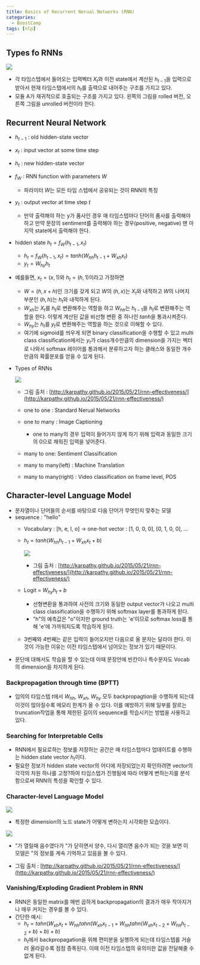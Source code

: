 ```yaml
---
title: Basics of Recurrent Nerual Networks (RNN)
categories:
  - BoostCamp
tags: [nlp]
---
```

## Types fo RNNs

![](https://drive.google.com/uc?export=view&id=1PHvGL0FmnE46mlDgGAq32KYUYSoPwbBY)

- 각 타임스텝에서 들어오는 입력벡터 $X_t$와 이전 state에서 계산된 $h_{t-1}$을 입력으로 받아서 현재 타임스텝에서의 $h_t$를 출력으로 내어주는 구조를 가지고 있다.
- 모듈 A가 재귀적으로 호출되는 구조를 가지고 있다. 왼쪽의 그림을 rolled 버전, 오른쪽 그림을 unrolled 버전이라 한다.

## Recurrent Neural Network

- $h_{t-1}$ : old hidden-state vector
- $x_t$ : input vector at some time step
- $h_t$ : new hidden-state vector
- $f_W$ : RNN function with parameters $W$
    - 파라미터 $W$는 모든 타임 스텝에서 공유되는 것이 RNN의 특징
- $y_t$ : output vector at time step $t$
    - 만약 출력해야 하는 y가 품사인 경우 매 타임스텝마다 단어의 품사를 출력해야 하고 만약 문장의 sentiment를 출력해야 하는 경우(positive, negative) 맨 마지막 state에서 출력해야 한다.
- hidden state $h_t = f_W(h_{t-1},x_t)$
    - $h_t=f_W(h_{t-1},x_t)=tanh(W_{hh}h_{t-1}+W_{xh}x_t)$
    - $y_t=W_{hy}h_t$
- 예를들면, $x_t = (x,1)$와 $h_t = (h,1)$이라고 가정하면
    - $W = (h, x+h)$인 크기를 갖게 되고 $W$의 $(h,x)$는 $X_t$와 내적하고 $W$의 나머지 부분인 $(h,h)$는 $h_t$와 내적하게 된다.
    - $W_{xh}$는 $X_t$를 $h_t$로 변환해주는 역할을 하고 $W_{hh}$는 $h_{t-1}$을 $h_t$로 변환해주는 역할을 한다. 이렇게 계산된 값을 비선형 변환 중 하나인 $tanh$을 통과시켜준다.
    - $W_{hy}$는 $h_t$를 $y_t$로 변환해주는 역할을 하는 것으로 이해할 수 있다.
    - 여기에 sigmoid를 씌우게 되면 binary classification을 수행할 수 있고 multi class classification에서는 $y_t$가 class개수만큼의 dimension을 가지는 벡터로 나와서 softmax 레이어를 통과해서 분류하고자 하는 클래스와 동일한 개수만큼의 확률분포를 얻을 수 있게 된다.

- Types of RNNs

    ![](https://drive.google.com/uc?export=view&id=1JkSHuoC_Dmb9crudvnzmOjd7k2jURw3W)

    - 그림 출처 : [http://karpathy.github.io/2015/05/21/rnn-effectiveness/](http://karpathy.github.io/2015/05/21/rnn-effectiveness/)

    - one to one : Standard Nerual Networks
    - one to many : Image Captioning
        - one to many의 경우 입력이 들어가지 않게 하기 위해 입력과 동일한 크기의 0으로 채워진 입력을 넣어준다.
    - many to one: Sentiment Classification
    - many to many(left) : Machine Translation
    - many to many(right) : Video classification on frame level, POS

## Character-level Language Model

- 문자열이나 단어들의 순서를 바탕으로 다음 단어가 무엇인지 맞추는 모델
- sequence : "hello"
    - Vocabulary : [h, e, l, o] → one-hot vector : [1, 0, 0, 0], [0, 1, 0, 0], ...
    - $h_t = tanh(W_{hh}h_{t-1} + W_{xh}x_t + b)$

        ![](https://drive.google.com/uc?export=view&id=1OS50jPbdRUpdOe8o3EX1-scKPXfOSpwS)

        - 그림 출처 : [http://karpathy.github.io/2015/05/21/rnn-effectiveness/](http://karpathy.github.io/2015/05/21/rnn-effectiveness/)

    - Logit = $W_{hy}h_t + b$
        - 선형변환을 통과하여 사전의 크기와 동일한 output vector가 나오고 multi class classification을 수행하기 위해 softmax layer를 통과하게 된다.
        - "h"의 예측값은 "o"이지만 ground truth는 'e'이므로 softmax loss를 통해 'e'에 가까워지도록 학습하게 된다.
    - 3번째와 4번째는 같은 입력이 들어오지만 다음으로 올 문자는 달라야 한다. 이것이 가능한 이유는 이전 타임스텝에서 넘어오는 정보가 있기 때문이다.
- 문단에 대해서도 학습을 할 수 있는데 이때 문장안에 빈칸이나 특수문자도 Vocab의 dimension을 차지하게 된다.

### Backpropagation through time (BPTT)

- 임의의 타임스텝 $t$에서 $W_{hh}$, $W_{xh}$, $W_{hy}$ 모두 backpropagtion을 수행하게 되는데 이것이 많아질수록 메모리 한계가 올 수 있다. 이를 예방하기 위해 일부를 잘르는 truncation작업을 통해 제한된 길이의 sequence를 학습시키는 방법을 사용하고 있다.

### Searching for Interpretable Cells

- RNN에서 필요로하는 정보를 저장하는 공간은 매 타임스텝마다 업데이트를 수행하는 hidden state vector $h_t$이다.
- 필요한 정보가 hidden state vector의 어디에 저장되었는지 확인하려면 vector의 각각의 차원 하나를 고정?하여 타임스텝가 진행됨에 따라 어떻게 변하는지를 분석함으로써 RNN의 특성을 확인할 수 있다.

### Character-level Language Model

![](https://drive.google.com/uc?export=view&id=1YKklWkt5yobM4EpX2O6_tZOONjfqqs0m)

- 특정한 dimension의 노드 state가 어떻게 변하는지 시각화한 모습이다.

![](https://drive.google.com/uc?export=view&id=1HqtcxG5O-7dkWsLRfkHfVQgRGamkEkCx)

- "가 열릴때 음수였다가 "가 닫히면서 양수, 다시 열리면 음수가 되는 것을 보면 이 모델은 "의 정보를 계속 기억하고 있음을 볼 수 있다.

- 그림 출처 : [http://karpathy.github.io/2015/05/21/rnn-effectiveness/](http://karpathy.github.io/2015/05/21/rnn-effectiveness/)

### Vanishing/Exploding Gradient Problem in RNN

- RNN은 동일한 matrix를 매번 곱하게 backpropagation의 결과가 매우 작아지거나 매우 커지는 경우를 볼 수 있다.
- 간단한 예시:
    - $h_t = tahn(W_{xh}x_t + W_{hh}tahn(W_{xh}x_{t-1}+W_{hh}tahn(W_{xh}x_{t-2}+W_{hh}h_{t-2} + b) + b) + b)$
    - $h_t$에서 backpropagation을 위해 편미분을 실행하게 되는데 타임스텝를 거슬러 올라갈수록 점점 증폭된다. 이때 이전 타임스텝의 유의미한 값을 전달해줄 수 없게 된다.
